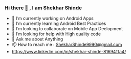### Hi there 👋 , I am Shekhar Shinde


- 🔭 I’m currently working on Android Apps
- 🌱 I’m currently learning Android Best Practices
- 👯 I’m looking to collaborate on Mobile App Deelopment
- 🤔 I’m looking for help with High quality code
- 💬 Ask me about Anything
- 📫 How to reach me : ShekharShinde9990@gmail.com 
-  https://www.linkedin.com/in/shekhar-shinde-8169411a4/ 


